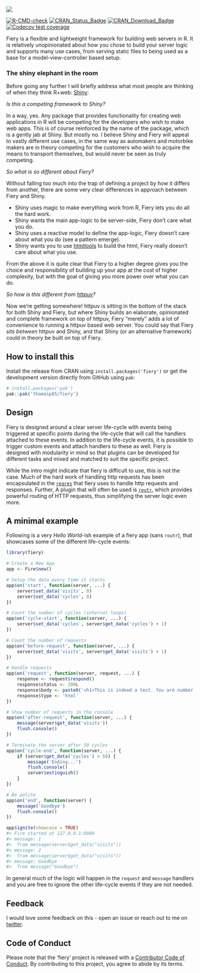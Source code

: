 
<!-- README.md is generated from README.Rmd. Please edit that file -->

<img src="man/figures/fiery.png"/>

<!-- badges: start -->

[![R-CMD-check](https://github.com/thomasp85/fiery/actions/workflows/R-CMD-check.yaml/badge.svg)](https://github.com/thomasp85/fiery/actions/workflows/R-CMD-check.yaml)
[![CRAN_Status_Badge](http://www.r-pkg.org/badges/version-ago/fiery)](https://cran.r-project.org/package=fiery)
[![CRAN_Download_Badge](http://cranlogs.r-pkg.org/badges/fiery)](https://cran.r-project.org/package=fiery)
[![Codecov test
coverage](https://codecov.io/gh/thomasp85/fiery/branch/main/graph/badge.svg)](https://app.codecov.io/gh/thomasp85/fiery?branch=main)
<!-- badges: end -->

Fiery is a flexible and lightweight framework for building web servers
in R. It is relatively unopinionated about how you chose to build your
server logic and supports many use cases, from serving static files to
being used as a base for a model-view-controller based setup.

### The shiny elephant in the room

Before going any further I will briefly address what most people are
thinking of when they think R+web:
[Shiny](https://github.com/rstudio/shiny):

*Is this a competing framework to Shiny?*

In a way, yes. Any package that provides functionality for creating web
applications in R will be competing for the developers who wish to make
web apps. This is of course reinforced by the name of the package, which
is a gently jab at Shiny. But mostly no. I believe Shiny and Fiery will
appeal to vastly different use cases, in the same way as automakers and
motorbike makers are in theory competing for the customers who wish to
acquire the means to transport themselves, but would never be seen as
truly competing.

*So what is so different about Fiery?*

Without falling too much into the trap of defining a project by how it
differs from another, there are some very clear differences in approach
between Fiery and Shiny.

- Shiny uses magic to make everything work from R, Fiery lets you do all
  the hard work.
- Shiny wants the main app-logic to be server-side, Fiery don’t care
  what you do.
- Shiny uses a reactive model to define the app-logic, Fiery doesn’t
  care about what you do (see a pattern emerge).
- Shiny wants you to use
  [htmltools](https://github.com/rstudio/htmltools) to build the html,
  Fiery really doesn’t care about what you use.

From the above it is quite clear that Fiery to a higher degree gives you
the choice and responsibility of building up your app at the cost of
higher complexity, but with the goal of giving you more power over what
you can do.

*So how is this different from
[httpuv](https://github.com/rstudio/httpuv)?*

Now we’re getting somewhere! httpuv is sitting in the bottom of the
stack for both Shiny and Fiery, but where Shiny builds an elaborate,
opinionated and complete framework on top of httpuv, Fiery “merely” adds
a lot of convenience to running a httpuv based web server. You could say
that Fiery *sits between* httpuv and Shiny, and that Shiny (or an
alternative framework) could in theory be built on top of Fiery.

## How to install this

Install the release from CRAN using `install.packages('fiery')` or get
the development version directly from GitHub using `pak`:

``` r
# install.packages('pak')
pak::pak('thomasp85/fiery')
```

## Design

Fiery is designed around a clear server life-cycle with events being
triggered at specific points during the life-cycle that will call the
handlers attached to these events. In addition to the life-cycle events,
it is possible to trigger custom events and attach handlers to these as
well. Fiery is designed with modularity in mind so that plugins can be
developed for different tasks and mixed and matched to suit the specific
project.

While the intro might indicate that fiery is difficult to use, this is
not the case. Much of the hard work of handling http requests has been
encapsulated in the [`reqres`](https://github.com/thomasp85/reqres) that
fiery uses to handle http requests and responses. Further, A plugin that
will often be used is [`routr`](https://github.com/thomasp85/routr),
which provides powerful routing of HTTP requests, thus simplifying the
server logic even more.

## A minimal example

Following is a very *Hello World*-ish example of a fiery app (sans
`routr`), that showcases some of the different life-cycle events:

``` r
library(fiery)

# Create a New App
app <- Fire$new()

# Setup the data every time it starts
app$on('start', function(server, ...) {
    server$set_data('visits', 0)
    server$set_data('cycles', 0)
})

# Count the number of cycles (internal loops)
app$on('cycle-start', function(server, ...) {
    server$set_data('cycles', server$get_data('cycles') + 1)
})

# Count the number of requests
app$on('before-request', function(server, ...) {
    server$set_data('visits', server$get_data('visits') + 1)
})

# Handle requests
app$on('request', function(server, request, ...) {
    response <- request$respond()
    response$status <- 200L
    response$body <- paste0('<h1>This is indeed a test. You are number ', server$get_data('visits'), '</h1>')
    response$type <- 'html'
})

# Show number of requests in the console
app$on('after-request', function(server, ...) {
    message(server$get_data('visits'))
    flush.console()
})

# Terminate the server after 50 cycles
app$on('cycle-end', function(server, ...) {
    if (server$get_data('cycles') > 50) {
        message('Ending...')
        flush.console()
        server$extinguish()
    }
})

# Be polite
app$on('end', function(server) {
    message('Goodbye')
    flush.console()
})

app$ignite(showcase = TRUE)
#> Fire started at 127.0.0.1:8080
#> message: 1
#>  from message(server$get_data("visits"))
#> message: 2
#>  from message(server$get_data("visits"))
#> message: Goodbye
#>  from message("Goodbye")
```

In general much of the logic will happen in the `request` and `message`
handlers and you are free to ignore the other life-cycle events if they
are not needed.

## Feedback

I would love some feedback on this - open an issue or reach out to me on
[twitter](https://twitter.com/thomasp85).

## Code of Conduct

Please note that the ‘fiery’ project is released with a [Contributor
Code of Conduct](https://fiery.data-imaginist.com/CODE_OF_CONDUCT.html).
By contributing to this project, you agree to abide by its terms.
